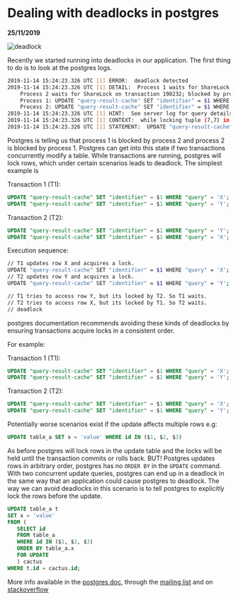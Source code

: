 # Dealing with deadlocks in postgres

__25/11/2019__

![deadlock](https://imgs.xkcd.com/comics/dependencies.png)

Recently we started running into deadlocks in our application. The first thing to do is to look at the postgres logs.

```bash
2019-11-14 15:24:23.326 UTC [1] ERROR:  deadlock detected
2019-11-14 15:24:23.326 UTC [1] DETAIL:  Process 1 waits for ShareLock on transaction 198234; blocked by process 2.
	Process 2 waits for ShareLock on transaction 198232; blocked by process 1.
	Process 1: UPDATE "query-result-cache" SET "identifier" = $1 WHERE "query" = $6
	Process 2: UPDATE "query-result-cache" SET "identifier" = $1 WHERE "query" = $6
2019-11-14 15:24:23.326 UTC [1] HINT:  See server log for query details.
2019-11-14 15:24:23.326 UTC [1] CONTEXT:  while locking tuple (7,7) in relation "query-result-cache"
2019-11-14 15:24:23.326 UTC [1] STATEMENT:  UPDATE "query-result-cache" SET "identifier" = $1 WHERE "query" = $6
```

Postgres is telling us that process 1 is blocked by process 2 and process 2 is blocked by process 1. Postgres can get into this state if two transactions
concurrently modify a table. While transactions are running, postgres will lock rows, which under certain scenarios leads to deadlock. The simplest example is

Transaction 1 (T1):

```sql
UPDATE "query-result-cache" SET "identifier" = $1 WHERE "query" = 'X';
UPDATE "query-result-cache" SET "identifier" = $1 WHERE "query" = 'Y';
```

Transaction 2 (T2):

```sql
UPDATE "query-result-cache" SET "identifier" = $1 WHERE "query" = 'Y';
UPDATE "query-result-cache" SET "identifier" = $1 WHERE "query" = 'X';
```

Execution sequence:

```bash
// T1 updates row X and acquires a lock.
UPDATE "query-result-cache" SET "identifier" = $1 WHERE "query" = 'X';
// T2 updates row Y and acquires a lock.
UPDATE "query-result-cache" SET "identifier" = $1 WHERE "query" = 'Y';

// T1 tries to access row Y, but its locked by T2. So T1 waits.
// T2 tries to access row X, but its locked by T1. So T2 waits.
// deadlock
```

postgres documentation recommends avoiding these kinds of deadlocks by ensuring transactions acquire locks in a consistent order.

For example:

Transaction 1 (T1):

```sql
UPDATE "query-result-cache" SET "identifier" = $1 WHERE "query" = 'X';
UPDATE "query-result-cache" SET "identifier" = $1 WHERE "query" = 'Y';
```

Transaction 2 (T2):

```sql
UPDATE "query-result-cache" SET "identifier" = $1 WHERE "query" = 'X';
UPDATE "query-result-cache" SET "identifier" = $1 WHERE "query" = 'Y';
```

Potentially worse scenarios exist if the update affects multiple rows e.g:

```sql
UPDATE table_a SET x = 'value' WHERE id IN ($1, $2, $3)
```

As before postgres will lock rows in the update table and the locks will be held until the transaction commits or rolls back. BUT! Postgres updates rows in arbitrary order, postgres has no `ORDER BY` in the `UPDATE` command. With two concurrent update queries, postgres can end up in a deadlock in the same way that an application could cause postgres to deadlock. The way we can avoid deadlocks in this scenario is to tell postgres to explicitly lock the rows before the update.

```sql
UPDATE table_a t
SET x = 'value'
FROM (
   SELECT id
   FROM table_a
   WHERE id IN ($1, $2, $3)
   ORDER BY table_a.x
   FOR UPDATE
   ) cactus
WHERE t.id = cactus.id;
```

More info available in the [postgres doc](https://www.postgresql.org/docs/11/explicit-locking.html), through the [mailing list](https://www.postgresql.org/message-id/54EE24BC.4030402@pgmasters.net) and on [stackoverflow](https://stackoverflow.com/questions/27007196/avoiding-postgresql-deadlocks-when-performing-bulk-update-and-delete-operations)
